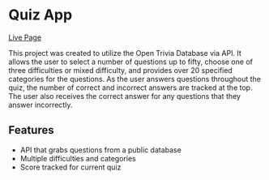 # Quiz App

[Live Page](https://esdidubs.github.io/quiz/)

This project was created to utilize the Open Trivia Database via API. It allows the user to select a number of questions up to fifty, choose one of three difficulties or mixed difficulty, and provides over 20 specified categories for the questions. As the user answers questions throughout the quiz, the number of correct and incorrect answers are tracked at the top. The user also receives the correct answer for any questions that they answer incorrectly.


## Features
- API that grabs questions from a public database
- Multiple difficulties and categories
- Score tracked for current quiz